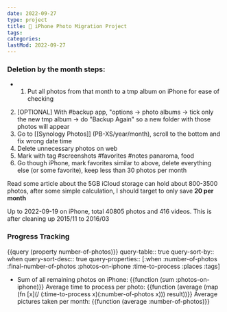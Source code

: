 ```yaml
---
date: 2022-09-27
type: project
title: 📲 iPhone Photo Migration Project
tags:
categories:
lastMod: 2022-09-27
---
```

### Deletion by the month steps:

  + 1. Put all photos from that month to a tmp album on iPhone for ease of checking
2. [OPTIONAL] With #backup app, "options -> photo albums -> tick only the new tmp album -> do "Backup Again" so a new folder with those photos will appear
4. Go to [[Synology Photos]] (PB-XS/year/month), scroll to the bottom and fix wrong date time
5. Delete unnecessary photos on web
6. Mark with tag #screenshots #favorites #notes panaroma, food  
7. Go though iPhone, mark favorites similar to above, delete everything else (or some favorite), keep less than 30 photos per month

Read some article about the 5GB iCloud storage can hold about 800-3500 photos, after some simple calculation, I should target to only save **20 per month**

Up to 2022-09-19 on iPhone, total 40805 photos and 416 videos. This is after cleaning up 2015/11 to 2016/03



### Progress Tracking

{{query (property number-of-photos)}}
query-table:: true
query-sort-by:: when
query-sort-desc:: true
query-properties:: [:when :number-of-photos :final-number-of-photos :photos-on-iphone :time-to-process :places :tags]

  + Sum of all remaining photos on iPhone: {{function (sum :photos-on-iphone)}}
Average time to process per photo: {{function (average (map (fn [x](/ (:time-to-process x)(:number-of-photos x))) result))}} 
Average pictures taken per month: {{function (average :number-of-photos)}}
